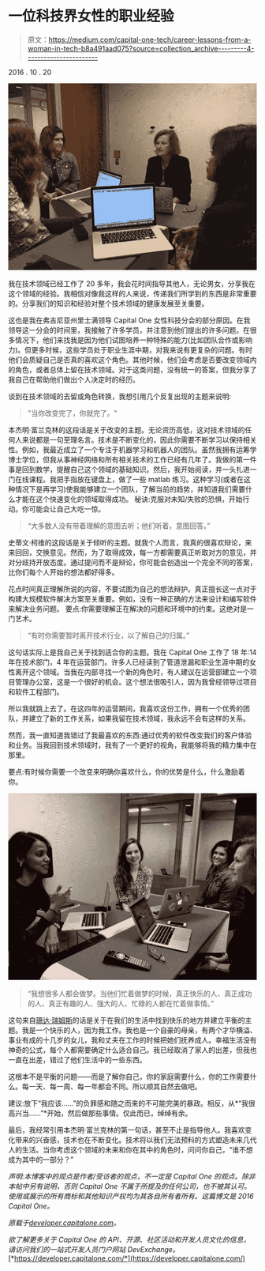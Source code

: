 # 一位科技界女性的职业经验

> 原文：<https://medium.com/capital-one-tech/career-lessons-from-a-woman-in-tech-b8a491aad075?source=collection_archive---------4----------------------->

2016 . 10 . 20

![](img/8c606c2cb2f2fafb4f684675ce19c59d.png)

我在技术领域已经工作了 20 多年，我会花时间指导其他人，无论男女，分享我在这个领域的经验。我相信对像我这样的人来说，传递我们所学到的东西是非常重要的。分享我们的知识和经验对整个技术领域的健康发展至关重要。

这也是我在弗吉尼亚州里士满领导 Capital One 女性科技分会的部分原因。在我领导这一分会的时间里，我接触了许多学员，并注意到他们提出的许多问题。在很多情况下，他们来找我是因为他们试图培养一种特殊的能力(比如团队合作或影响力)。但更多时候，这些学员处于职业生涯中期，对我来说有更复杂的问题。有时他们会质疑自己是否真的喜欢这个角色。其他时候，他们会考虑是否要改变领域内的角色，或者总体上留在技术领域。对于这类问题，没有统一的答案，但我分享了我自己在帮助他们做出个人决定时的经历。

谈到在技术领域的去留或角色转换，我想引用几个反复出现的主题来说明:

> "当你改变完了，你就完了。"

本杰明·富兰克林的这段话是关于改变的主题。无论资历高低，这对技术领域的任何人来说都是一句至理名言。技术是不断变化的，因此你需要不断学习以保持相关性。例如，我最近成立了一个专注于机器学习和机器人的团队。虽然我拥有运筹学博士学位，但我从事神经网络和所有相关技术的工作已经有几年了。我做的第一件事是回到数学，提醒自己这个领域的基础知识。然后，我开始阅读，并一头扎进一门在线课程。我把手指放在键盘上，做了一些 matlab 练习。这种学习(或者在这种情况下是再学习)使我能够建立一个团队，了解当前的趋势，并知道我们需要什么才能在这个快速变化的领域取得成功。
秘诀:克服对未知/失败的恐惧，开始行动。你可能会让自己大吃一惊。

> “大多数人没有带着理解的意图去听；他们听着，意图回答。”

史蒂文·柯维的这段话是关于倾听的主题。就我个人而言，我真的很喜欢辩论，来来回回，交换意见。然而，为了取得成效，每一方都需要真正听取对方的意见，并对分歧持开放态度。通过提问而不是辩论，你可能会创造出一个完全不同的答案，比你们每个人开始的想法都好得多。

花点时间真正理解所说的内容，不要试图为自己的想法辩护。真正擅长这一点对于构建大规模软件解决方案至关重要。例如，没有一种正确的方法来设计和编写软件来解决业务问题。
要点:你需要理解正在解决的问题和环境中的约束。这绝对是一门艺术。

> “有时你需要暂时离开技术行业，以了解自己的归属。”

这句话实际上是我自己关于找到适合你的主题。我在 Capital One 工作了 18 年:14 年在技术部门，4 年在运营部门。许多人已经读到了管道泄漏和职业生涯中期的女性离开这个领域。当我在内部寻找一个新的角色时，有人建议在运营部建立一个项目管理办公室，这是一个很好的机会。这个想法很吸引人，因为我曾经领导过项目和软件工程部门。

所以我就跳上去了。在这四年的运营期间，我喜欢这份工作，拥有一个优秀的团队，并建立了新的工作关系，如果我留在技术领域，我永远不会有这样的关系。

然而，我一直知道我错过了我最喜欢的东西:通过优秀的软件改变我们的客户体验和业务。当我回到技术领域时，我有了一个更好的视角，我能够将我的精力集中在那里。

要点:有时候你需要一个改变来明确你喜欢什么，你的优势是什么，什么激励着你。

![](img/74cde840315ed63bfdeb55f748912347.png)

> “我想很多人都会做梦。当他们忙着做梦的时候，真正快乐的人、真正成功的人、真正有趣的人、强大的人、忙碌的人都在忙着做事情。”

这句来自[珊达·瑞姆斯](https://en.wikipedia.org/wiki/Shonda_Rhimes)的话是关于在我们的生活中找到快乐的地方并建立平衡的主题。我是一个快乐的人，因为我工作。我也是一个自豪的母亲，有两个才华横溢、事业有成的十几岁的女儿，我和丈夫在工作的时候把她们抚养成人。幸福生活没有神奇的公式，每个人都需要确定什么适合自己。我已经取消了家人的出差，但我也一直在出差，错过了他们生活中的一些东西。

这根本不是平衡的问题——而是了解你自己，你的家庭需要什么，你的工作需要什么。每一天、每一周、每一年都会不同。所以顺其自然去做吧。

建议:放下“我应该……”的负罪感和随之而来的不可能完美的暴政。相反，从*“我很高兴当……”*开始，然后做那些事情。仅此而已，绰绰有余。

最后，我经常引用本杰明·富兰克林的第一句话，甚至不止是指导他人。我喜欢变化带来的兴奋感，技术也在不断变化。技术将以我们无法预料的方式塑造未来几代人的生活。当你考虑这个领域的未来和你在其中的角色时，问问你自己，“谁不想成为其中的一部分？”

*声明:本博客中的观点是作者/受访者的观点，不一定是 Capital One 的观点。除非本帖中另有说明，否则 Capital One 不属于所提及的任何公司，也不被其认可。使用或展示的所有商标和其他知识产权均为其各自所有者所有。这篇博文是 2016 Capital One。*

*原载于*[*developer.capitalone.com*](https://developer.capitalone.com/blog-post/career-lessons-from-a-woman-in-tech/)*。*

*欲了解更多关于 Capital One 的 API、开源、社区活动和开发人员文化的信息，请访问我们的一站式开发人员门户网站 DevExchange。*[*https://developer.capitalone.com/*](https://developer.capitalone.com/)